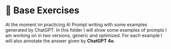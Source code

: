 # 🧪 Base Exercises

At the moment im practicing AI Prompt writing with some examples generated by ChatGPT.
In this folder I will show some examples of prompts I am working on in two versions, generic and optimized.
For each example I will also annotate the answer given by **ChatGPT 4o**.
